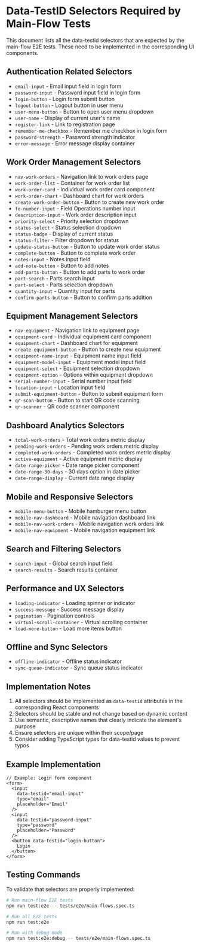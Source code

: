 # Data-TestID Selectors Required by Main-Flow Tests

This document lists all the data-testid selectors that are expected by the main-flow E2E tests. These need to be implemented in the corresponding UI components.

## Authentication Related Selectors

- `email-input` - Email input field in login form
- `password-input` - Password input field in login form
- `login-button` - Login form submit button
- `logout-button` - Logout button in user menu
- `user-menu-button` - Button to open user menu dropdown
- `user-name` - Display of current user's name
- `register-link` - Link to registration page
- `remember-me-checkbox` - Remember me checkbox in login form
- `password-strength` - Password strength indicator
- `error-message` - Error message display container

## Work Order Management Selectors

- `nav-work-orders` - Navigation link to work orders page
- `work-order-list` - Container for work order list
- `work-order-card` - Individual work order card component
- `work-order-chart` - Dashboard chart for work orders
- `create-work-order-button` - Button to create new work order
- `fo-number-input` - Field Operations number input
- `description-input` - Work order description input
- `priority-select` - Priority selection dropdown
- `status-select` - Status selection dropdown
- `status-badge` - Display of current status
- `status-filter` - Filter dropdown for status
- `update-status-button` - Button to update work order status
- `complete-button` - Button to complete work order
- `notes-input` - Notes input field
- `add-note-button` - Button to add notes
- `add-parts-button` - Button to add parts to work order
- `part-search` - Parts search input
- `part-select` - Parts selection dropdown
- `quantity-input` - Quantity input for parts
- `confirm-parts-button` - Button to confirm parts addition

## Equipment Management Selectors

- `nav-equipment` - Navigation link to equipment page
- `equipment-card` - Individual equipment card component
- `equipment-chart` - Dashboard chart for equipment
- `create-equipment-button` - Button to create new equipment
- `equipment-name-input` - Equipment name input field
- `equipment-model-input` - Equipment model input field
- `equipment-select` - Equipment selection dropdown
- `equipment-option` - Options within equipment dropdown
- `serial-number-input` - Serial number input field
- `location-input` - Location input field
- `submit-equipment-button` - Button to submit equipment form
- `qr-scan-button` - Button to start QR code scanning
- `qr-scanner` - QR code scanner component

## Dashboard Analytics Selectors

- `total-work-orders` - Total work orders metric display
- `pending-work-orders` - Pending work orders metric display
- `completed-work-orders` - Completed work orders metric display
- `active-equipment` - Active equipment metric display
- `date-range-picker` - Date range picker component
- `date-range-30-days` - 30 days option in date picker
- `date-range-display` - Current date range display

## Mobile and Responsive Selectors

- `mobile-menu-button` - Mobile hamburger menu button
- `mobile-nav-dashboard` - Mobile navigation dashboard link
- `mobile-nav-work-orders` - Mobile navigation work orders link
- `mobile-nav-equipment` - Mobile navigation equipment link

## Search and Filtering Selectors

- `search-input` - Global search input field
- `search-results` - Search results container

## Performance and UX Selectors

- `loading-indicator` - Loading spinner or indicator
- `success-message` - Success message display
- `pagination` - Pagination controls
- `virtual-scroll-container` - Virtual scrolling container
- `load-more-button` - Load more items button

## Offline and Sync Selectors

- `offline-indicator` - Offline status indicator
- `sync-queue-indicator` - Sync queue status indicator

## Implementation Notes

1. All selectors should be implemented as `data-testid` attributes in the corresponding React components
2. Selectors should be stable and not change based on dynamic content
3. Use semantic, descriptive names that clearly indicate the element's purpose
4. Ensure selectors are unique within their scope/page
5. Consider adding TypeScript types for data-testid values to prevent typos

## Example Implementation

```tsx
// Example: Login form component
<form>
  <input 
    data-testid="email-input"
    type="email" 
    placeholder="Email"
  />
  <input 
    data-testid="password-input"
    type="password" 
    placeholder="Password"
  />
  <button data-testid="login-button">
    Login
  </button>
</form>
```

## Testing Commands

To validate that selectors are properly implemented:

```bash
# Run main-flow E2E tests
npm run test:e2e -- tests/e2e/main-flows.spec.ts

# Run all E2E tests
npm run test:e2e

# Run with debug mode
npm run test:e2e:debug -- tests/e2e/main-flows.spec.ts
```